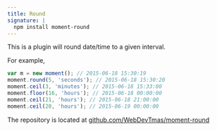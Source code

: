 ```yaml
---
title: Round
signature: |
  npm install moment-round
---
```



This is a plugin will round date/time to a given interval.

For example,

<!-- skip-example -->
``` javascript
var m = new moment(); // 2015-06-18 15:30:19
moment.round(5, 'seconds'); // 2015-06-18 15:30:20
moment.ceil(3, 'minutes'); // 2015-06-18 15:33:00
moment.floor(16, 'hours'); // 2015-06-18 00:00:00
moment.ceil(21, 'hours'); // 2015-06-18 21:00:00
moment.ceil(20, 'hours'); // 2015-06-19 00:00:00
```

The repository is located at [github.com/WebDevTmas/moment-round](https://github.com/WebDevTmas/moment-round)
